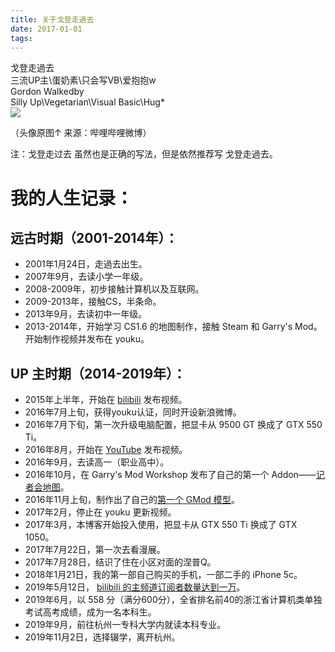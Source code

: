 ```yaml
---
title: 关于戈登走過去
date: 2017-01-01
tags: 
---
```

戈登走過去  
三流UP主\蛋奶素\只会写VB\爱抱抱w  
Gordon Walkedby  
Silly Up\Vegetarian\Visual Basic\Hug*  
![](https://s2.ax1x.com/2019/01/30/klwV78.png)

（头像原图↑ 来源：哔哩哔哩微博）

注：戈登走过去 虽然也是正确的写法，但是依然推荐写 戈登走過去。

# 我的人生记录：  

## 远古时期（2001-2014年）：
- 2001年1月24日，走過去出生。
- 2007年9月，去读小学一年级。
- 2008-2009年，初步接触计算机以及互联网。
- 2009-2013年，接触CS，半条命。
- 2013年9月，去读初中一年级。
- 2013-2014年，开始学习 CS1.6 的地图制作，接触 Steam 和 Garry's Mod。开始制作视频并发布在 youku。

## UP 主时期（2014-2019年）：
- 2015年上半年，开始在 [bilibili](https://space.bilibili.com/4523834#!/index) 发布视频。
- 2016年7月上旬，获得youku认证，同时开设新浪微博。
- 2016年7月下旬，第一次升级电脑配置，把显卡从 9500 GT 换成了 GTX 550 Ti。
- 2016年8月，开始在 [YouTube](https://www.youtube.com/channel/UCpnf5wTnI9br8IxJbRV5Tew) 发布视频。
- 2016年9月，去读高一（职业高中）。
- 2016年10月，在 Garry's Mod Workshop 发布了自己的第一个 Addon——[记者会地图](https://steamcommunity.com/sharedfiles/filedetails/?id=858859243)。
- 2016年11月上旬，制作出了自己的[第一个 GMod 模型](https://steamcommunity.com/sharedfiles/filedetails/?id=798123194)。   
- 2017年2月，停止在 youku 更新视频。
- 2017年3月，本博客开始投入使用，把显卡从 GTX 550 Ti 换成了 GTX 1050。
- 2017年7月22日，第一次去看漫展。
- 2017年7月28日，结识了住在小区对面的涅普Q。
- 2018年1月21日，我的第一部自己购买的手机，一部二手的 iPhone 5c。
- 2019年5月12日， [bilibili 的主频道订阅者数量达到一万](https://www.bilibili.com/blackboard/activity-zxIQ8otdK.html#/pc/show?award_token=ul7Ofs5DWLMBchsmqyFpBDcOgLhlLDvkdNAuiPqGpph2ZNTVxfrEgzgpBfSrQ0jk)。
- 2019年6月，以 558 分（满分600分），全省排名前40的浙江省计算机类单独考试高考成绩，成为一名本科生。 
- 2019年9月，前往杭州一专科大学内就读本科专业。
- 2019年11月2日，选择辍学，离开杭州。

